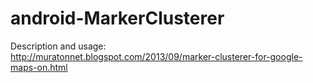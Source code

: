 android-MarkerClusterer
=======================

Description and usage:
<br/>
http://muratonnet.blogspot.com/2013/09/marker-clusterer-for-google-maps-on.html
